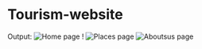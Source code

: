 # Tourism-website
Output:
![Home page !](https://github.com/Pankaj-jha2000/Tourism-website/assets/62105964/d74e2273-bff7-4fc1-90a4-f8c365fe58f5)
![Places page](https://github.com/Pankaj-jha2000/Tourism-website/assets/62105964/a488de95-aa66-4599-80e4-4fcb341365ad)
![Aboutsus page](https://github.com/Pankaj-jha2000/Tourism-website/assets/62105964/d89f9de8-e0e1-4a20-84f1-4f577a13f55d)
